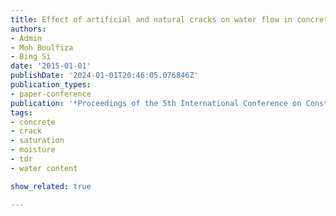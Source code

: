 ```yaml
---
title: Effect of artificial and natural cracks on water flow in concrete
authors:
- Admin
- Moh Boulfiza
- Bing Si
date: '2015-01-01'
publishDate: '2024-01-01T20:46:05.076846Z'
publication_types:
- paper-conference
publication: '*Proceedings of the 5th International Conference on Construction Materials*'
tags:
- concrete
- crack
- saturation
- moisture
- tdr
- water content

show_related: true

---
```

